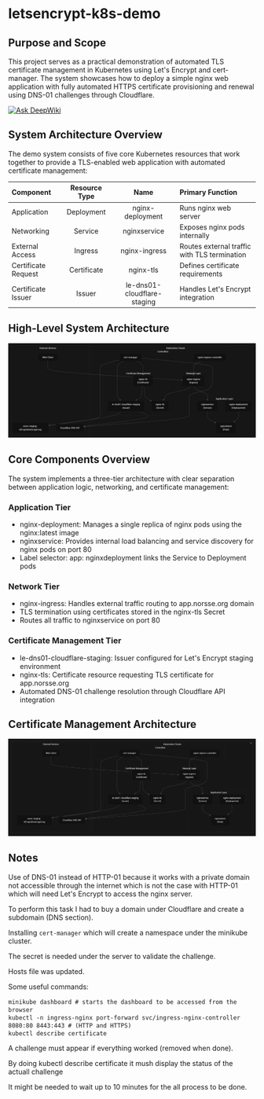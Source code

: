 # letsencrypt-k8s-demo

## Purpose and Scope

This project serves as a practical demonstration of automated TLS certificate management in Kubernetes using Let's Encrypt and cert-manager. The system showcases how to deploy a simple nginx web application with fully automated HTTPS certificate provisioning and renewal using DNS-01 challenges through Cloudflare.

[![Ask DeepWiki](https://deepwiki.com/badge.svg)](https://deepwiki.com/Raphiqui/letsencrypt-k8s-demo)

## System Architecture Overview

The demo system consists of five core Kubernetes resources that work together to provide a TLS-enabled web application with automated certificate management:

| Component           | Resource Type | Name                        | Primary Function                             |
| :---                |     :----:    |           :----:            | :---                                         |
| Application         | Deployment    | nginx-deployment            | Runs nginx web server                        |
| Networking          | Service       | nginxservice                | Exposes nginx pods internally                |
| External Access     | Ingress       | nginx-ingress               | Routes external traffic with TLS termination |
| Certificate Request | Certificate   | nginx-tls                   | Defines certificate requirements             |
| Certificate Issuer  | Issuer        | le-dns01-cloudflare-staging | Handles Let's Encrypt integration            |

## High-Level System Architecture

![High-Level System Architecture](/doc/images/hld.jpg "High-Level System Architecture")

## Core Components Overview

The system implements a three-tier architecture with clear separation between application logic, networking, and certificate management:

### Application Tier

 - nginx-deployment: Manages a single replica of nginx pods using the nginx:latest image
 - nginxservice: Provides internal load balancing and service discovery for nginx pods on port 80
 - Label selector: app: nginxdeployment links the Service to Deployment pods

### Network Tier

 - nginx-ingress: Handles external traffic routing to app.norsse.org domain
 - TLS termination using certificates stored in the nginx-tls Secret
 - Routes all traffic to nginxservice on port 80

### Certificate Management Tier

 - le-dns01-cloudflare-staging: Issuer configured for Let's Encrypt staging environment
 - nginx-tls: Certificate resource requesting TLS certificate for app.norsse.org
 - Automated DNS-01 challenge resolution through Cloudflare API integration

## Certificate Management Architecture

![Certificate Management Architecture](/doc/images/hl.png "Certificate Management Architecture")

## Notes

Use of DNS-01 instead of HTTP-01 because it works with a private domain not accessible through the internet 
which is not the case with HTTP-01 which will need Let's Encrypt to access the nginx server.

To perform this task I had to buy a domain under Cloudflare and create a subdomain (DNS section).

Installing `cert-manager` which will create a namespace under the minikube cluster.

The secret is needed under the server to validate the challenge.

Hosts file was updated.

Some useful commands:

```
minikube dashboard # starts the dashboard to be accessed from the browser
kubectl -n ingress-nginx port-forward svc/ingress-nginx-controller 8080:80 8443:443 # (HTTP and HTTPS)
kubectl describe certificate
```

A challenge must appear if everything worked (removed when done).

By doing kubectl describe certificate it mush display the status of the actuall challenge

It might be needed to wait up to 10 minutes for the all process to be done.
